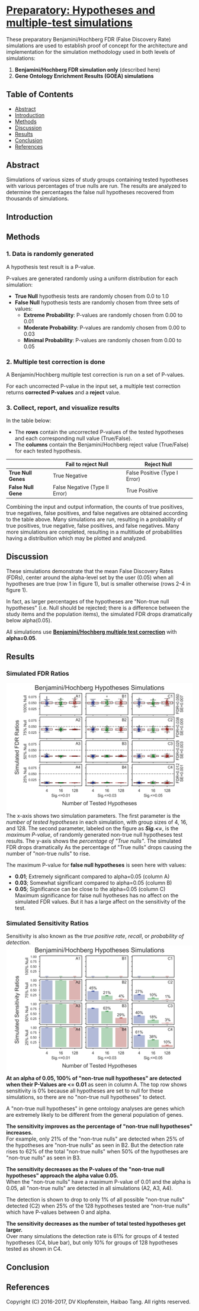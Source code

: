 # [**Preparatory**: Hypotheses and multiple-test simulations]()
These preparatory Benjamini/Hochberg FDR (False Discovery Rate) simulations
are used to establish proof of concept for the architecture and implementation
for the simulation methodology used in both levels of simulations:
  1. **Benjamini/Hochberg FDR simulation only** (described here)     
  2. **Gene Ontology Enrichment Results (GOEA) simulations**    


## Table of Contents
  * [Abstract](#abstract)
  * [Introduction](#introduction)
  * [Methods](#methods)
  * [Discussion](#discussion)
  * [Results](#results)
  * [Conclusion](#conclusion)
  * [References](#references)   


## Abstract
Simulations of various sizes of study groups containing tested hypotheses with
various percentages of true nulls are run. The results are analyzed to
determine the percentages the false null hypotheses recovered from thousands of
simulations.


## Introduction

## Methods

### 1. Data is randomly generated
A hypothesis test result is a P-value.

P-values are generated randomly using a uniform distribution for each simulation:    
  * **True Null** hypothesis tests are randomly chosen from 0.0 to 1.0    
  * **False Null** hypothesis tests are randomly chosen from three sets of values:    
    * **Extreme Probability**: P-values are randomly chosen from 0.00 to 0.01    
    * **Moderate Probability**: P-values are randomly chosen from 0.00 to 0.03    
    * **Minimal Probability**: P-values are randomly chosen from 0.00 to 0.05    

### 2. Multiple test correction is done
A Benjamin/Hochberg multiple test correction is run on a set of P-values.

For each uncorrected P-value in the input set, a multiple test correction returns 
**corrected P-values** and a **reject** value.

### 3. Collect, report, and visualize results

In the table below:
  * The **rows** contain the uncorrected P-values of the tested hypotheses and each corresponding null value (True/False).    
  * The **columns** contain the Benjamini/Hochberg reject value (True/False) for each tested hypothesis.

|                     | **Fail to reject Null**	        | **Reject Null**
|---------------------|---------------------------------|-----------------
| **True Null Genes**	| True Negative	                  | False Positive (Type I Error)
| **False Null Gene**	| False Negative (Type II Error)	| True Positive

Combining the input and output information, the counts of true positives, true negatives,
false positives, and false negatives are obtained according to the table above. Many
simulations are run, resulting in a probability of true positives, true negative, false
positives, and false negatives. Many more simulations are completed, resulting in a
multitiude of probabilities having a distribuition which may be plotted and analyzed.

## Discussion
These simulations demonstrate that the mean False Discovery Rates (FDRs),
center around the alpha-level set by the user (0.05) when all hypotheses are true (row 1 in figure 1),
but is smaller otherwise (rows 2-4 in figure 1).

In fact, as larger percentages of the hypotheses are "Non-true null hypotheses"
(i.e. Null should be rejected; there is a difference between the study items and the population items),
the simulated FDR drops dramatically below alpha(0.05).

All simulations use [**Benjamini/Hochberg multiple test correction**](
http://www.stat.purdue.edu/~doerge/BIOINFORM.D/FALL06/Benjamini%20and%20Y%20FDR.pdf)
with **alpha=0.05**.

## Results
### Simulated FDR Ratios
![FDR results](../logs/fig_hypoth_100to025_01to05_004to128_N00100_01000_fdr_actual.png)
The x-axis shows two simulation parameters.
The first parameter is the _number of tested hypotheses_ in each simulation, with group sizes of 4, 16, and 128.
The second parameter, labeled on the figure as _**Sig.<=**_, is the _maximum P-value_,
of randomly generated non-true null hypotheses test results.
The y-axis shows the _percentage of "True nulls"_.
The simulated FDR drops dramatically
As the percentage of "True nulls" drops causing the number of "non-true nulls" to rise.

The maximum P-value for **false null hypotheses** is seen here with values:
  * **0.01**; Extremely significant compared to alpha=0.05 (column A)     
  * **0.03**; Somewhat significant compared to alpha=0.05 (column B)    
  * **0.05**; Significance can be close to the alpha=0.05 (column C)    
Maximum significance for false null hyotheses has no affect on the simulated FDR values.
But it has a large affect on the sensitivity of the test.

### Simulated Sensitivity Ratios
Sensitivity is also known as the _true positive rate_, _recall_, or _probability of detection_.
![Sensitivity results](../logs/fig_hypoth_100to025_01to05_004to128_N00100_01000_sensitivity.png)
**At an alpha of 0.05, 100% of "non-true null hypotheses" are detected when their P-Values are <= 0.01**
as seen in column A.
The top row shows sensitivity is 0% because all hypotheses are set to null for these simulations,
so there are no "non-true null hypotheses" to detect.

A "non-true null hypotheses" in gene ontology analyses are genes which
are extremely likely to be different from the general population of genes.

**The sensitivity improves as the percentage of "non-true null hypotheses" increases.**    
For example, only 21% of the "non-true nulls" are detected when 25% of the hypotheses are "non-true nulls" as seen in B2.
But the detection rate rises to 62% of the total "non-true nulls" when 50% of the hypotheses are "non-true nulls" as seen in B3.

**The sensitivity decreases as the P-values of the "non-true null hypotheses" approach the alpha value 0.05.**    
When the "non-true nulls" have a maximum P-value of 0.01 and the alpha is 0.05, all "non-true nulls" are detected in all simulations (A2, A3, A4).

The detection is shown to drop to only 1% of all possible "non-true nulls" detected (C2)
when 25% of the 128 hypotheses tested are "non-true nulls" which have P-values between 0 and alpha.

**The sensitivity decreases as the number of total tested hypotheses get larger.**    
Over many simulations the detection rate is 61% for groups of 4 tested hypotheses (C4, blue bar),
but only 10% for groups of 128 hypotheses tested as shown in C4.

## Conclusion

## References

Copyright (C) 2016-2017, DV Klopfenstein, Haibao Tang. All rights reserved.
